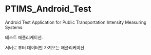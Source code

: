 # PTIMS_Android_Test
Android Test Application for Public Transportation Intensity Measuring Systems

테스트 애플리케이션.

서버로 부터 데이터만 가져오는 애플리케이션.
